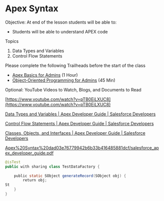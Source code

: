 # Apex Syntax

Objective: At end of the lesson students will be able to:

- Students will be able to understand APEX code

Topics

1. Data Types and Variables
2. Control Flow Statements

Please complete the following Trailheads before the start of the class

- [Apex Basics for Admins](https://trailhead.salesforce.com/en/content/learn/modules/apex-basics-for-admins?trail_id=build-apex-coding-skills) (1 Hour)
- [Object-Oriented Programming for Admins](https://trailhead.salesforce.com/en/content/learn/modules/object-oriented-programming-for-admins?trail_id=build-apex-coding-skills) (45 Min)

Optional: YouTube Videos to Watch, Blogs, and Documents to Read

[https://www.youtube.com/watch?v=pTB0EiLXUC8](https://www.youtube.com/watch?v=pTB0EiLXUC8)

[Data Types and Variables | Apex Developer Guide | Salesforce Developers](https://developer.salesforce.com/docs/atlas.en-us.apexcode.meta/apexcode/langCon_apex_datatypes_variables_intro.htm)

[Control Flow Statements | Apex Developer Guide | Salesforce Developers](https://developer.salesforce.com/docs/atlas.en-us.apexcode.meta/apexcode/langCon_apex_control_flow.htm)

[Classes, Objects, and Interfaces | Apex Developer Guide | Salesforce Developers](https://developer.salesforce.com/docs/atlas.en-us.apexcode.meta/apexcode/apex_classes.htm)

[Apex%20Syntax%20dad03e76779942b6b33b416485881dcf/salesforce_apex_developer_guide.pdf](Apex%20Syntax%20dad03e76779942b6b33b416485881dcf/salesforce_apex_developer_guide.pdf)

[](https://resources.docs.salesforce.com/latest/latest/en-us/sfdc/pdf/salesforce_apex_developer_guide.pdf)

```java
@isTest
public with sharing class TestDataFactory {
    
    public static SObject generateRecord(SObject obj) {
        return obj;
St
    }
}
```
